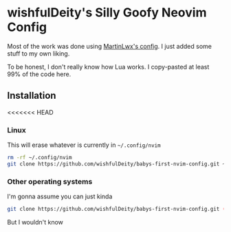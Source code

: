 # wishfulDeity's Silly Goofy Neovim Config

Most of the work was done using [MartinLwx's config](https://martinlwx.github.io/en/config-neovim-from-scratch/). 
I just added some stuff to my own liking.

To be honest, I don't really know how Lua works. I copy-pasted at least 99% of the code here.

## Installation
<<<<<<< HEAD
### Linux
This will erase whatever is currently in `~/.config/nvim`
```bash
rm -rf ~/.config/nvim
git clone https://github.com/wishfulDeity/babys-first-nvim-config.git ~/.config/nvim
```
### Other operating systems
I'm gonna assume you can just kinda
```bash
git clone https://github.com/wishfulDeity/babys-first-nvim-config.git (/path/to/nvim/config)
```
But I wouldn't know
